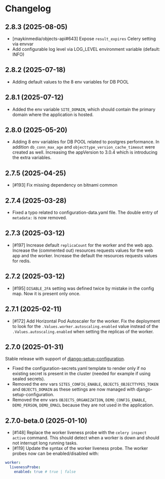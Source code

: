 # Changelog

## 2.8.3 (2025-08-05)
- [maykinmedia/objects-api#643] Expose `result_expires` Celery setting via envvar
- Add configurable log level via LOG_LEVEL environment variable (default: INFO)

## 2.8.2 (2025-07-18)
- Adding default values to the 8 env variables for DB POOL 

## 2.8.1 (2025-07-12)
- Added the env variable `SITE_DOMAIN`, which should contain the primary domain where the application is hosted.

## 2.8.0 (2025-05-20)
- Adding 8 env variables for DB POOL related to postgres performance. In addition `db_conn_max_age` and `objecttype_version_cache_timeout` were created as well. Increasing the appVersion to 3.0.4 which is introducing the extra variables.

## 2.7.5 (2025-04-25)
- [#193] Fix missing dependency on bitnami common

## 2.7.4 (2025-03-28)
- Fixed a typo related to configuration-data.yaml file. The double entry of `metadata:` is now removed.

## 2.7.3 (2025-03-12)

- [#197] Increase default `replicaCount` for the worker and the web app. Increase the (commented out) resources requests values for the web app and the worker. Increase the default the resources requests values for redis.

## 2.7.2 (2025-03-12)

- [#195] `DISABLE_2FA` setting was defined twice by mistake in the config map. Now it is present only once.

## 2.7.1 (2025-02-11)

- [#172] Add Horizontal Pod Autoscaler for the worker. Fix the deployment to look for the `.Values.worker.autoscaling.enabled` value instead of the `.Values.autoscaling.enabled` when setting the replicas of the worker.

## 2.7.0 (2025-01-31)


Stable release with support of [django-setup-configuration](https://github.com/maykinmedia/django-setup-configuration). 

- Fixed the configuration-secrets.yaml template to render only if no existing secret is present in the cluster (needed for example if using sealed secrets).
- Removed the env vars `SITES_CONFIG_ENABLE`, `OBJECTS_OBJECTTYPES_TOKEN` and `OBJECTS_DOMAIN` as these settings are now managed with django-setup-configuration.
- Removed the env vars `OBJECTS_ORGANIZATION`, `DEMO_CONFIG_ENABLE`, `DEMO_PERSON`, `DEMO_EMAIL` because they are not used in the application.

## 2.7.0-beta.0 (2025-01-10)

- [#148] Replace the worker liveness probe with the `celery inspect active` command. This should detect when a worker is down and should not interrupt long running tasks.
- [#119] Update the syntax of the worker liveness probe. The worker probes now can be enabled/disabled with:

```yaml
worker:
  livenessProbe:
    enabled: true # true | false
```

